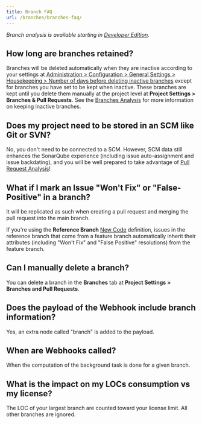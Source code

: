 ```yaml
---
title: Branch FAQ
url: /branches/branches-faq/
---
```


_Branch analysis is available starting in [Developer Edition](https://redirect.sonarsource.com/editions/developer.html)._

## How long are branches retained?  
Branches will be deleted automatically when they are inactive according to your settings at [Administration > Configuration > General Settings > Housekeeping > Number of days before deleting inactive branches](/#sonarqube-admin#/admin/settings?category=housekeeping) except for branches you have set to be kept when inactive. These branches are kept until you delete them manually at the project level at **Project Settings > Branches & Pull Requests**. See the [Branches Analysis](/branches/overview/) for more information on keeping inactive branches.

## Does my project need to be stored in an SCM like Git or SVN?  
No, you don't need to be connected to a SCM. However, SCM data still enhances the SonarQube experience (including issue auto-assignment and issue backdating), and you will be well prepared to take advantage of [Pull Request Analysis](/analysis/pull-request/)!

## What if I mark an Issue "Won't Fix" or "False-Positive" in a branch?
It will be replicated as such when creating a pull request and merging the pull request into the main branch.

If you're using the **Reference Branch** [New Code](/project-administration/new-code-period/) definition, issues in the reference branch that come from a feature branch automatically inherit their attributes (including "Won't Fix" and "False Positive" resolutions) from the feature branch.
## Can I manually delete a branch?  
You can delete a branch in the **Branches** tab at **Project Settings > Branches and Pull Requests**.

## Does the payload of the Webhook include branch information?  
Yes, an extra node called "branch" is added to the payload.

## When are Webhooks called?  
When the computation of the background task is done for a given branch.

## What is the impact on my LOCs consumption vs my license?  
The LOC of your largest branch are counted toward your license limit. All other branches are ignored.  
